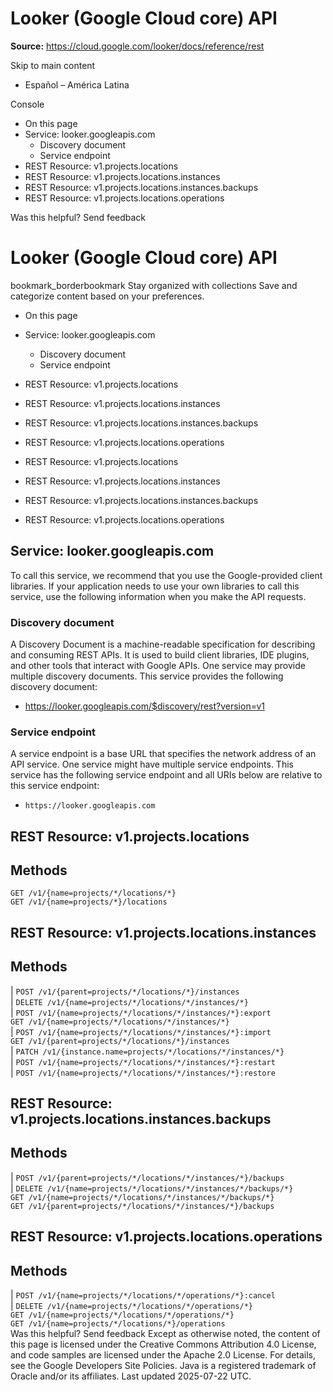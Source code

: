 # Looker (Google Cloud core) API

**Source:** https://cloud.google.com/looker/docs/reference/rest

Skip to main content 
  * Español – América Latina

Console 


  * On this page
  * Service: looker.googleapis.com
    * Discovery document
    * Service endpoint
  * REST Resource: v1.projects.locations
  * REST Resource: v1.projects.locations.instances
  * REST Resource: v1.projects.locations.instances.backups
  * REST Resource: v1.projects.locations.operations




Was this helpful?
Send feedback 
#  Looker (Google Cloud core) API
bookmark_borderbookmark Stay organized with collections  Save and categorize content based on your preferences.
  * On this page
  * Service: looker.googleapis.com
    * Discovery document
    * Service endpoint
  * REST Resource: v1.projects.locations
  * REST Resource: v1.projects.locations.instances
  * REST Resource: v1.projects.locations.instances.backups
  * REST Resource: v1.projects.locations.operations


  * REST Resource: v1.projects.locations
  * REST Resource: v1.projects.locations.instances
  * REST Resource: v1.projects.locations.instances.backups
  * REST Resource: v1.projects.locations.operations


## Service: looker.googleapis.com
To call this service, we recommend that you use the Google-provided client libraries. If your application needs to use your own libraries to call this service, use the following information when you make the API requests.
### Discovery document
A Discovery Document is a machine-readable specification for describing and consuming REST APIs. It is used to build client libraries, IDE plugins, and other tools that interact with Google APIs. One service may provide multiple discovery documents. This service provides the following discovery document:
  * https://looker.googleapis.com/$discovery/rest?version=v1


### Service endpoint
A service endpoint is a base URL that specifies the network address of an API service. One service might have multiple service endpoints. This service has the following service endpoint and all URIs below are relative to this service endpoint:
  * `https://looker.googleapis.com`


## REST Resource: v1.projects.locations
Methods  
---  
`GET /v1/{name=projects/*/locations/*}`  
`GET /v1/{name=projects/*}/locations`  
## REST Resource: v1.projects.locations.instances
Methods  
---  
|  `POST /v1/{parent=projects/*/locations/*}/instances`  
|  `DELETE /v1/{name=projects/*/locations/*/instances/*}`  
|  `POST /v1/{name=projects/*/locations/*/instances/*}:export`  
`GET /v1/{name=projects/*/locations/*/instances/*}`  
|  `POST /v1/{name=projects/*/locations/*/instances/*}:import`  
`GET /v1/{parent=projects/*/locations/*}/instances`  
|  `PATCH /v1/{instance.name=projects/*/locations/*/instances/*}`  
|  `POST /v1/{name=projects/*/locations/*/instances/*}:restart`  
|  `POST /v1/{name=projects/*/locations/*/instances/*}:restore`  
## REST Resource: v1.projects.locations.instances.backups
Methods  
---  
|  `POST /v1/{parent=projects/*/locations/*/instances/*}/backups`  
|  `DELETE /v1/{name=projects/*/locations/*/instances/*/backups/*}`  
`GET /v1/{name=projects/*/locations/*/instances/*/backups/*}`  
`GET /v1/{parent=projects/*/locations/*/instances/*}/backups`  
## REST Resource: v1.projects.locations.operations
Methods  
---  
|  `POST /v1/{name=projects/*/locations/*/operations/*}:cancel`  
|  `DELETE /v1/{name=projects/*/locations/*/operations/*}`  
`GET /v1/{name=projects/*/locations/*/operations/*}`  
`GET /v1/{name=projects/*/locations/*}/operations`  
Was this helpful?
Send feedback 
Except as otherwise noted, the content of this page is licensed under the Creative Commons Attribution 4.0 License, and code samples are licensed under the Apache 2.0 License. For details, see the Google Developers Site Policies. Java is a registered trademark of Oracle and/or its affiliates.
Last updated 2025-07-22 UTC.


